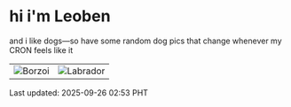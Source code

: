 # hi i'm Leoben

and i like dogs—so have some random dog pics that change whenever my CRON feels like it

|  |  |
|--------|----------|
| ![Borzoi](https://random-dog-vercel.vercel.app/api/random-borzoi?v=1758826397) | ![Labrador](https://random-dog-vercel.vercel.app/api/random-labrador?v=1758826397) |

Last updated: 2025-09-26 02:53 PHT

